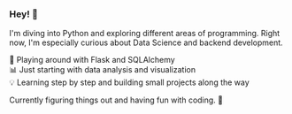 ### Hey! 👋  
I'm diving into Python and exploring different areas of programming. Right now, I'm especially curious about Data Science and backend development.  

🐍 Playing around with Flask and SQLAlchemy  
📊 Just starting with data analysis and visualization  
💡 Learning step by step and building small projects along the way  

Currently figuring things out and having fun with coding. 🚀  
